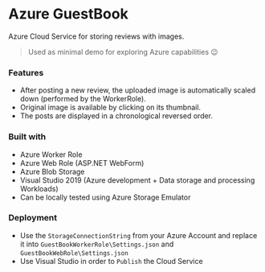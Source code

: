 # Azure GuestBook
Azure Cloud Service for storing reviews with images. 
> Used as minimal demo for exploring Azure capabilities :wink:

### Features
* After posting a new review, the uploaded image is automatically scaled down (performed by the WorkerRole).
* Original image is available by clicking on its thumbnail.
* The posts are displayed in a chronological reversed order.

### Built with
* Azure Worker Role
* Azure Web Role (ASP.NET WebForm)
* Azure Blob Storage
* Visual Studio 2019 (Azure development + Data storage and processing Workloads)
* Can be locally tested using Azure Storage Emulator

### Deployment
* Use the `StorageConnectionString` from your Azure Account and replace it into `GuestBookWorkerRole\Settings.json` and  `GuestBookWebRole\Settings.json`
* Use Visual Studio in order to `Publish` the Cloud Service